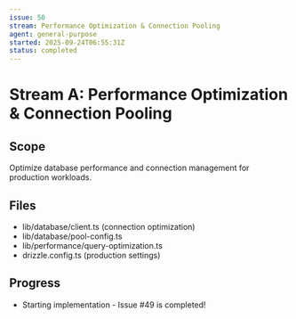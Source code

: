 ```yaml
---
issue: 50
stream: Performance Optimization & Connection Pooling
agent: general-purpose
started: 2025-09-24T06:55:31Z
status: completed
---
```


# Stream A: Performance Optimization & Connection Pooling

## Scope
Optimize database performance and connection management for production workloads.

## Files
- lib/database/client.ts (connection optimization)
- lib/database/pool-config.ts
- lib/performance/query-optimization.ts
- drizzle.config.ts (production settings)

## Progress
- Starting implementation - Issue #49 is completed!